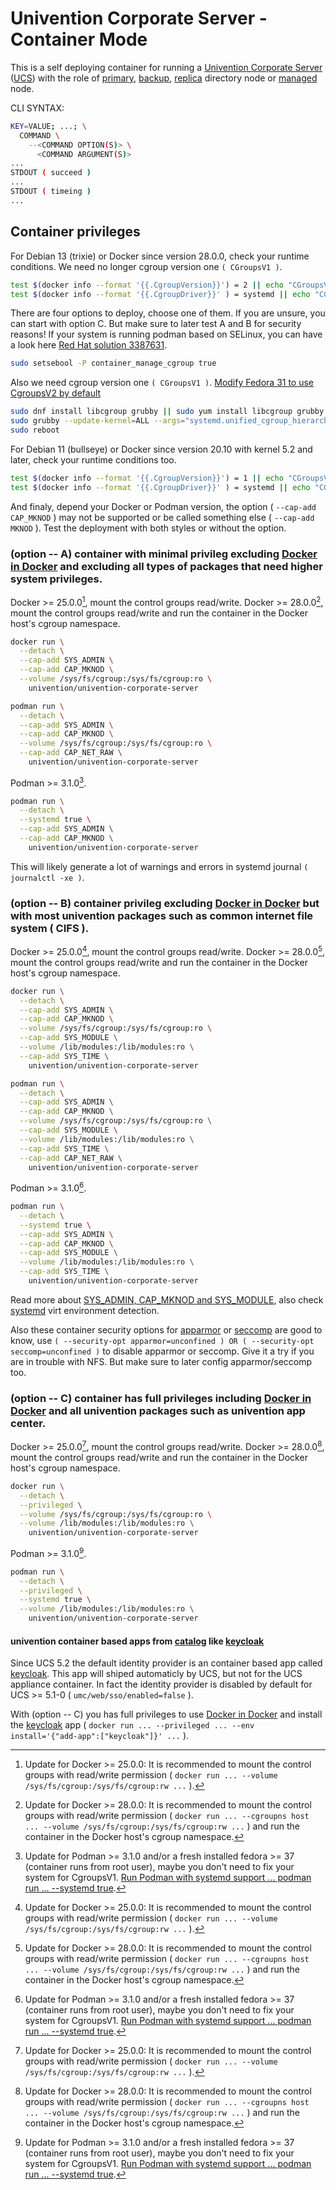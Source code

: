 # Univention Corporate Server - Container Mode

This is a self deploying container for running a [Univention Corporate Server](https://www.univention.com/products/ucs/) ([UCS](https://docs.software-univention.de/manual.html)) with the role of [primary](https://docs.software-univention.de/manual.html#domain-ldap:Primary_Directory_Node), [backup](https://docs.software-univention.de/manual.html#domain-ldap:Backup_Directory_Node), [replica](https://docs.software-univention.de/manual.html#domain-ldap:Replica_Directory_Node) directory node or [managed](https://docs.software-univention.de/manual.html#domain-ldap:Managed_Node) node.

CLI SYNTAX:
```bash
KEY=VALUE; ...; \
  COMMAND \
    --<COMMAND OPTION(S)> \
      <COMMAND ARGUMENT(S)>
...
STDOUT ( succeed )
...
STDOUT ( timeing )
...
```

## Container privileges
For Debian 13 (trixie) or Docker since version 28.0.0, check your runtime conditions. We need no longer cgroup version one ```( CGroupsV1 )```.
```bash
test $(docker info --format '{{.CgroupVersion}}') = 2 || echo "CGroupsV$(docker info --format '{{.CgroupVersion}}') isn't supported. Set your system to CGroupsV2!"
test $(docker info --format '{{.CgroupDriver}}' ) = systemd || echo "CGroupsDriver $(docker info --format '{{.CgroupDriver}}') isn't recommended. You can configure your runtime option to < dockerd --exec-opt native.cgroupdriver=systemd > ( https://docs.docker.com/engine/reference/commandline/dockerd/#docker-runtime-execution-options )"
```

There are four options to deploy, choose one of them. If you are unsure, you can start with option C. But make sure to later test A and B for security reasons! If your system is running podman based on SELinux, you can have a look here [Red Hat solution 3387631](https://access.redhat.com/solutions/3387631).
```bash
sudo setsebool -P container_manage_cgroup true
```
Also we need cgroup version one ```( CGroupsV1 )```. [Modify Fedora 31 to use CgroupsV2 by default](https://fedoraproject.org/wiki/Changes/CGroupsV2)
```bash
sudo dnf install libcgroup grubby || sudo yum install libcgroup grubby
sudo grubby --update-kernel=ALL --args="systemd.unified_cgroup_hierarchy=0"
sudo reboot
```

For Debian 11 (bullseye) or Docker since version 20.10 with kernel 5.2 and later, check your runtime conditions too.
```bash
test $(docker info --format '{{.CgroupVersion}}') = 1 || echo "CGroupsV$(docker info --format '{{.CgroupVersion}}') isn't supported. Set your system to CGroupsV1! ( https://docs.docker.com/config/containers/runmetrics/#changing-cgroup-version )"
test $(docker info --format '{{.CgroupDriver}}' ) = systemd || echo "CGroupsDriver $(docker info --format '{{.CgroupDriver}}') isn't recommended. You can configure your runtime option to < dockerd --exec-opt native.cgroupdriver=systemd > ( https://docs.docker.com/engine/reference/commandline/dockerd/#docker-runtime-execution-options )"
```

And finaly, depend your Docker or Podman version, the option ( ```--cap-add CAP_MKNOD``` ) may not be supported or be called something else ( ```--cap-add MKNOD``` ). Test the deployment with both styles or without the option.

### (option -- A) container with minimal privileg excluding [Docker in Docker](https://docs.docker.com/engine/reference/run/#runtime-privilege-and-linux-capabilities) and excluding all types of packages that need higher system privileges.
Docker >= 25.0.0[^1], mount the control groups read/write.
Docker >= 28.0.0[^2], mount the control groups read/write and run the container in the Docker host's cgroup namespace.
```bash
docker run \
  --detach \
  --cap-add SYS_ADMIN \
  --cap-add CAP_MKNOD \
  --volume /sys/fs/cgroup:/sys/fs/cgroup:ro \
    univention/univention-corporate-server
```

```bash
podman run \
  --detach \
  --cap-add SYS_ADMIN \
  --cap-add CAP_MKNOD \
  --volume /sys/fs/cgroup:/sys/fs/cgroup:ro \
  --cap-add CAP_NET_RAW \
    univention/univention-corporate-server
```

Podman >= 3.1.0[^3].
```bash
podman run \
  --detach \
  --systemd true \
  --cap-add SYS_ADMIN \
  --cap-add CAP_MKNOD \
    univention/univention-corporate-server
```

This will likely generate a lot of warnings and errors in systemd journal ```( journalctl -xe )```.

### (option -- B) container privileg excluding [Docker in Docker](https://docs.docker.com/engine/reference/run/#runtime-privilege-and-linux-capabilities) but with most univention packages such as common internet file system ( CIFS ).
Docker >= 25.0.0[^1], mount the control groups read/write.
Docker >= 28.0.0[^2], mount the control groups read/write and run the container in the Docker host's cgroup namespace.
```bash
docker run \
  --detach \
  --cap-add SYS_ADMIN \
  --cap-add CAP_MKNOD \
  --volume /sys/fs/cgroup:/sys/fs/cgroup:ro \
  --cap-add SYS_MODULE \
  --volume /lib/modules:/lib/modules:ro \
  --cap-add SYS_TIME \
    univention/univention-corporate-server
```

```bash
podman run \
  --detach \
  --cap-add SYS_ADMIN \
  --cap-add CAP_MKNOD \
  --volume /sys/fs/cgroup:/sys/fs/cgroup:ro \
  --cap-add SYS_MODULE \
  --volume /lib/modules:/lib/modules:ro \
  --cap-add SYS_TIME \
  --cap-add CAP_NET_RAW \
    univention/univention-corporate-server
```

Podman >= 3.1.0[^3].
```bash
podman run \
  --detach \
  --systemd true \
  --cap-add SYS_ADMIN \
  --cap-add CAP_MKNOD \
  --cap-add SYS_MODULE \
  --volume /lib/modules:/lib/modules:ro \
  --cap-add SYS_TIME \
    univention/univention-corporate-server
```

Read more about [SYS_ADMIN, CAP_MKNOD and SYS_MODULE](https://systemd.io/CONTAINER_INTERFACE/), also check [systemd](https://www.freedesktop.org/software/systemd/man/systemd-detect-virt.html) virt environment detection.

Also these container security options for [apparmor](https://docs.docker.com/engine/security/apparmor/) or [seccomp](https://docs.docker.com/engine/security/seccomp/) are good to know, use ```( --security-opt apparmor=unconfined ) OR ( --security-opt seccomp=unconfined )``` to disable apparmor or seccomp. Give it a try if you are in trouble with NFS. But make sure to later config apparmor/seccomp too.

### (option -- C) container has full privileges including [Docker in Docker](https://docs.docker.com/engine/reference/run/#runtime-privilege-and-linux-capabilities) and all univention packages such as univention app center.
Docker >= 25.0.0[^1], mount the control groups read/write.
Docker >= 28.0.0[^2], mount the control groups read/write and run the container in the Docker host's cgroup namespace.
```bash
docker run \
  --detach \
  --privileged \
  --volume /sys/fs/cgroup:/sys/fs/cgroup:ro \
  --volume /lib/modules:/lib/modules:ro \
    univention/univention-corporate-server
```

Podman >= 3.1.0[^3].
```bash
podman run \
  --detach \
  --privileged \
  --systemd true \
  --volume /lib/modules:/lib/modules:ro \
    univention/univention-corporate-server
```

#### univention container based apps from [catalog](https://www.univention.com/products/app-catalog/) like [keycloak](https://www.univention.com/products/app-catalog/keycloak/)
Since UCS 5.2 the default identity provider is an container based app called [keycloak](https://www.univention.com/products/app-catalog/keycloak/). This app will shiped automaticly by UCS, but not for the UCS appliance container. In fact the identity provider is disabled by default for UCS >= 5.1-0 ( ``` umc/web/sso/enabled=false ``` ).

With (option -- C) you has full privileges to use [Docker in Docker](https://docs.docker.com/engine/reference/run/#runtime-privilege-and-linux-capabilities) and install the [keycloak](https://www.univention.com/products/app-catalog/keycloak/) app ( ``` docker run ... --privileged ... --env install='{"add-app":["keycloak"]}' ... ``` ).

[^1]: Update for Docker >= 25.0.0: It is recommended to mount the control groups with read/write permission ( ``` docker run ... --volume /sys/fs/cgroup:/sys/fs/cgroup:rw ... ``` ).

[^2]: Update for Docker >= 28.0.0: It is recommended to mount the control groups with read/write permission ( ``` docker run ... --cgroupns host ... --volume /sys/fs/cgroup:/sys/fs/cgroup:rw ... ``` ) and run the container in the Docker host's cgroup namespace.

[^3]: Update for Podman >= 3.1.0 and/or a fresh installed fedora >= 37 (container runs from root user), maybe you don't need to fix your system for CgroupsV1. [Run Podman with systemd support ... podman run ... --systemd true](https://docs.podman.io/en/latest/markdown/podman-run.1.html#systemd-true-false-always).
